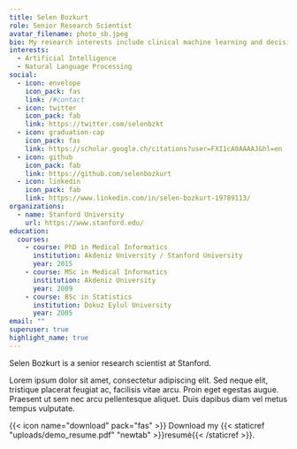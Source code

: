 ```yaml
---
title: Selen Bozkurt
role: Senior Research Scientist
avatar_filename: photo_sb.jpeg
bio: My research interests include clinical machine learning and decision support.
interests:
  - Artificial Intelligence
  - Natural Language Processing
social:
  - icon: envelope
    icon_pack: fas
    link: /#contact
  - icon: twitter
    icon_pack: fab
    link: https://twitter.com/selenbzkt
  - icon: graduation-cap
    icon_pack: fas
    link: https://scholar.google.ch/citations?user=FXI1cA0AAAAJ&hl=en
  - icon: github
    icon_pack: fab
    link: https://github.com/selenbozkurt
  - icon: linkedin
    icon_pack: fab
    link: https://www.linkedin.com/in/selen-bozkurt-19789113/
organizations:
  - name: Stanford University
    url: https://www.stanford.edu/
education:
  courses:
    - course: PhD in Medical Informatics
      institution: Akdeniz University / Stanford University
      year: 2015
    - course: MSc in Medical Informatics
      institution: Akdeniz University
      year: 2009
    - course: BSc in Statistics
      institution: Dokuz Eylul University
      year: 2005
email: ""
superuser: true
highlight_name: true
---
```

Selen Bozkurt is a senior research scientist at Stanford. 

Lorem ipsum dolor sit amet, consectetur adipiscing elit. Sed neque elit, tristique placerat feugiat ac, facilisis vitae arcu. Proin eget egestas augue. Praesent ut sem nec arcu pellentesque aliquet. Duis dapibus diam vel metus tempus vulputate.

{{< icon name="download" pack="fas" >}} Download my {{< staticref "uploads/demo_resume.pdf" "newtab" >}}resumé{{< /staticref >}}.